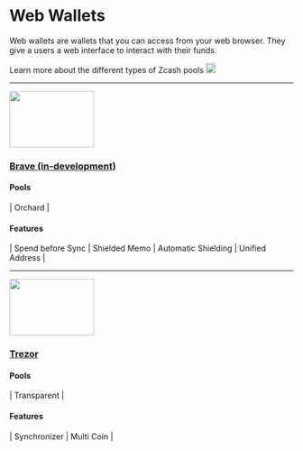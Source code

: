 # Web Wallets

Web wallets are wallets that you can access from your web browser. They give a users a web interface to interact with their funds.

Learn more about the different types of Zcash pools [<img src="https://raw.githubusercontent.com/FortAwesome/Font-Awesome/6.x/svgs/solid/square-arrow-up-right.svg" width="18" height="18"/>](https://wiki.zechub.xyz/zcash-value-pools)

---


<a href="https://brave.com/web3-privacy/">
    <img src="https://i.ibb.co/6yqMNwZ/image-2024-01-13-170934865.png" alt="" width="150" height="100"/>
</a>

<aside>
    
### [Brave (in-development)](https://brave.com/web3-privacy/)

#### Pools
| Orchard |

#### Features
| Spend before Sync | Shielded Memo | Automatic Shielding | Unified Address |

</aside>


______

<a href="https://trezor.io/learn/a/zcash-zec">
    <img src="https://i.ibb.co/wcD52Kk/image-2024-01-13-170332340.png" alt="" width="150" height="100"/>
</a>

<aside>
    
### [Trezor]()

#### Pools
| Transparent |

#### Features
| Synchronizer | Multi Coin |

</aside>


